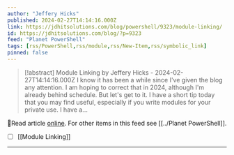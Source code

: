 ```yaml
---
author: "Jeffery Hicks"
published: 2024-02-27T14:14:16.000Z
link: https://jdhitsolutions.com/blog/powershell/9323/module-linking/
id: https://jdhitsolutions.com/blog/?p=9323
feed: "Planet PowerShell"
tags: [rss/PowerShell,rss/module,rss/New-Item,rss/symbolic_link]
pinned: false
---
```

> [!abstract] Module Linking by Jeffery Hicks - 2024-02-27T14:14:16.000Z
> I know it has been a while since I've given the blog any attention. I am hoping to correct that in 2024, although I'm already behind schedule. But let's get to it. I have a short tip today that you may find useful, especially if you write modules for your private use. I have a...

🔗Read article [online](https://jdhitsolutions.com/blog/powershell/9323/module-linking/). For other items in this feed see [[../Planet PowerShell]].

- [ ] [[Module Linking]]
- - -

